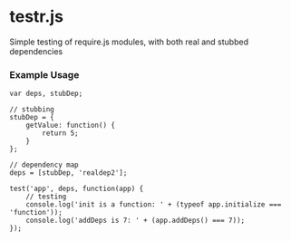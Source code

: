 # testr.js

Simple testing of require.js modules, with both real and stubbed dependencies

### Example Usage

	var deps, stubDep;

	// stubbing
	stubDep = {
		getValue: function() {
			return 5;
		}
	};

	// dependency map
	deps = [stubDep, 'realdep2'];

	test('app', deps, function(app) {
		// testing
		console.log('init is a function: ' + (typeof app.initialize === 'function'));
		console.log('addDeps is 7: ' + (app.addDeps() === 7));
	});